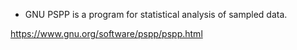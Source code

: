* GNU PSPP is a program for statistical analysis of sampled data.

https://www.gnu.org/software/pspp/pspp.html

